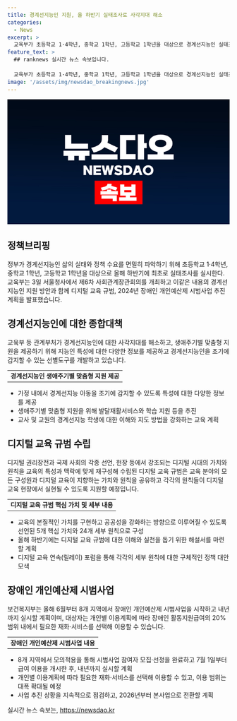 ```yaml
---
title: 경계선지능인 지원, 올 하반기 실태조사로 사각지대 해소
categories:
  - News
excerpt: >
  교육부가 초등학교 1·4학년, 중학교 1학년, 고등학교 1학년을 대상으로 경계선지능인 실태조사를 실시한다. 이를 토대로 경계선지능인 지원방안과 디지털 교육 규범, 장애인 개인예산제 시범사업을 발표했다. 경계선지능인에 대한 종합대책은 정부 최초로, 생애주기별 맞춤형 지원이 주요 내용이며, 디지털 교육 규범은 교육의 가치와 원칙을 선언하고, 장애인 개인예산제는 혁신적 서비스 제공을 목표로 한다. 관련해서 부처들은 공유와 실천을 돕기 위한 지원을 약속하고 있다.
feature_text: >
  ## ranknews 실시간 뉴스 속보입니다.

  교육부가 초등학교 1·4학년, 중학교 1학년, 고등학교 1학년을 대상으로 경계선지능인 실태조사를 실시한다. 이를 토대로 경계선지능인 지원방안과 디지털 교육 규범, 장애인 개인예산제 시범사업을 발표했다. 경계선지능인에 대한 종합대책은 정부 최초로, 생애주기별 맞춤형 지원이 주요 내용이며, 디지털 교육 규범은 교육의 가치와 원칙을 선언하고, 장애인 개인예산제는 혁신적 서비스 제공을 목표로 한다. 관련해서 부처들은 공유와 실천을 돕기 위한 지원을 약속하고 있다.
image: '/assets/img/newsdao_breakingnews.jpg'
---
```


<p><img src="/assets/img/newsdao_breakingnews.jpg" alt="ranknews 속보" /></p>

<h2 data-ke-size="size26">정책브리핑</h2>

<p data-ke-size="size16">정부가 경계선지능인 삶의 실태와 정책 수요를 면밀히 파악하기 위해 초등학교 1·4학년, 중학교 1학년, 고등학교 1학년을 대상으로 올해 하반기에 최초로 실태조사를 실시한다. 교육부는 3일 서울청사에서 제6차 사회관계장관회의를 개최하고 이같은 내용의 경계선지능인 지원 방안과 함께 디지털 교육 규범, 2024년 장애인 개인예산제 시범사업 추진 계획을 발표했습니다.</p>

<h2 data-ke-size="size24">경계선지능인에 대한 종합대책</h2>

<p data-ke-size="size16">교육부 등 관계부처가 경계선지능인에 대한 사각지대를 해소하고, 생애주기별 맞춤형 지원을 제공하기 위해 지능인 특성에 대한 다양한 정보를 제공하고 경계선지능인을 조기에 감지할 수 있는 선별도구를 개발하고 있습니다.</p>

<table>
    <tr>
        <td style="text-align: center; height: 17px;"><b>경계선지능인 생애주기별 맞춤형 지원 제공</b></td>
    </tr>
</table>

<ul>
    <li>가정 내에서 경계선지능 아동을 조기에 감지할 수 있도록 특성에 대한 다양한 정보를 제공</li>
    <li>생애주기별 맞춤형 지원을 위해 발달재활서비스와 학습 지원 등을 추진</li>
    <li>교사 및 교원의 경계선지능 학생에 대한 이해와 지도 방법을 강화하는 교육 계획</li>
</ul>

<h2 data-ke-size="size24">디지털 교육 규범 수립</h2>

<p data-ke-size="size16">디지털 권리장전과 국제 사회의 각종 선언, 헌장 등에서 강조되는 디지털 시대의 가치와 원칙을 교육의 특성과 맥락에 맞게 재구성해 수립된 디지털 교육 규범은 교육 분야의 모든 구성원과 디지털 교육이 지향하는 가치와 원칙을 공유하고 각각의 원칙들이 디지털 교육 현장에서 실현될 수 있도록 지원할 예정입니다.</p>

<table>
    <tr>
        <td style="text-align: center; height: 17px;"><b>디지털 교육 규범 핵심 가치 및 세부 내용</b></td>
    </tr>
</table>

<ul>
    <li>교육의 본질적인 가치를 구현하고 공공성을 강화하는 방향으로 이루어질 수 있도록 선언된 5개 핵심 가치와 24개 세부 원칙으로 구성</li>
    <li>올해 하반기에는 디지털 교육 규범에 대한 이해와 실천을 돕기 위한 해설서를 마련할 계획</li>
    <li>디지털 교육 연속(릴레이) 포럼을 통해 각각의 세부 원칙에 대한 구체적인 정책 대안 모색</li>
</ul>

<h2 data-ke-size="size24">장애인 개인예산제 시범사업</h2>

<p data-ke-size="size16">보건복지부는 올해 6월부터 8개 지역에서 장애인 개인예산제 시범사업을 시작하고 내년까지 실시할 계획이며, 대상자는 개인별 이용계획에 따라 장애인 활동지원급여의 20% 범위 내에서 필요한 재화·서비스를 선택해 이용할 수 있습니다.</p>

<table>
    <tr>
        <td style="text-align: center; height: 17px;"><b>장애인 개인예산제 시범사업 내용</b></td>
    </tr>
</table>

<ul>
    <li>8개 지역에서 모의적용을 통해 시범사업 참여자 모집·선정을 완료하고 7월 1일부터 급여 이용을 개시한 후, 내년까지 실시할 계획</li>
    <li>개인별 이용계획에 따라 필요한 재화·서비스를 선택해 이용할 수 있고, 이용 범위는 대폭 확대될 예정</li>
    <li>사업 추진 상황을 지속적으로 점검하고, 2026년부터 본사업으로 전환할 계획</li>
</ul>
실시간 뉴스 속보는, <a href="https://newsdao.kr" rel="dofollow">https://newsdao.kr</a>


